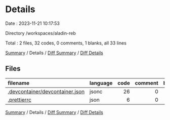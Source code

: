 # Details

Date : 2023-11-21 10:17:53

Directory /workspaces/aladin-reb

Total : 2 files,  32 codes, 0 comments, 1 blanks, all 33 lines

[Summary](results.md) / Details / [Diff Summary](diff.md) / [Diff Details](diff-details.md)

## Files
| filename | language | code | comment | blank | total |
| :--- | :--- | ---: | ---: | ---: | ---: |
| [.devcontainer/devcontainer.json](/.devcontainer/devcontainer.json) | jsonc | 26 | 0 | 1 | 27 |
| [.prettierrc](/.prettierrc) | json | 6 | 0 | 0 | 6 |

[Summary](results.md) / Details / [Diff Summary](diff.md) / [Diff Details](diff-details.md)